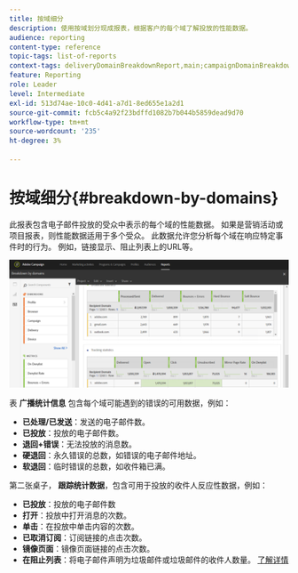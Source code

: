 ```yaml
---
title: 按域细分
description: 使用按域划分现成报表，根据客户的每个域了解投放的性能数据。
audience: reporting
content-type: reference
topic-tags: list-of-reports
context-tags: deliveryDomainBreakdownReport,main;campaignDomainBreakdownReport,main;programDomainBreakdownReport,main
feature: Reporting
role: Leader
level: Intermediate
exl-id: 513d74ae-10c0-4d41-a7d1-8ed655e1a2d1
source-git-commit: fcb5c4a92f23bdffd1082b7b044b5859dead9d70
workflow-type: tm+mt
source-wordcount: '235'
ht-degree: 3%

---
```


# 按域细分{#breakdown-by-domains}

此报表包含电子邮件投放的受众中表示的每个域的性能数据。 如果是营销活动或项目报表，则性能数据适用于多个受众。 此数据允许您分析每个域在响应特定事件时的行为。 例如，链接显示、阻止列表上的URL等。

![](assets/delivery_reports_6.png)

表 **广播统计信息** 包含每个域可能遇到的错误的可用数据，例如：

* **已处理/已发送**：发送的电子邮件数。
* **已投放**：投放的电子邮件数。
* **退回+错误**：无法投放的消息数。
* **硬退回**：永久错误的总数，如错误的电子邮件地址。
* **软退回**：临时错误的总数，如收件箱已满。

第二张桌子， **跟踪统计数据**，包含可用于投放的收件人反应性数据，例如：

* **已投放**：投放的电子邮件数
* **打开**：投放中打开消息的次数。
* **单击**：在投放中单击内容的次数。
* **已取消订阅**：订阅链接的点击次数。
* **镜像页面**：镜像页面链接的点击次数。
* **在阻止列表**：将电子邮件声明为垃圾邮件或垃圾邮件的收件人数量。 [了解详情](../../audiences/using/about-opt-in-and-opt-out-in-campaign.md)
